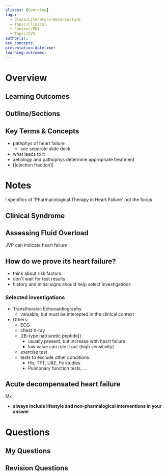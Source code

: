 ```yaml
---
aliases: [Overview]
tags:
  - Class/Literature-Note/Lecture
  - Topic/Clinical
  - Context/MD1
  - Topic/CVS
author(s): 
key_concepts: 
presentation-datetime: 
learning-outcomes:
---
```



# Overview
## Learning Outcomes

## Outline/Sections

## Key Terms & Concepts
- pathphys of heart failure
	- see separate slide deck
- what leads to it
- aetiology and pathophys determine appropriate treatment
- [[ejection fraction]]

# Notes
! specifics of 'Pharmacological Therapy in Heart Failure' not the focus

## Clinical Syndrome

## Assessing Fluid Overload
JVP can indicate heart failure


## How do we prove its heart failure?
- think about risk factors
- don't wait for test results
- history and initial signs should help select investigations
### Selected investigations
- Transthoracic Echocardiography
	- valuable, but must be interepted in the clinical context
- Others:
	- ECG
	- chest X-ray
	- [[B-type natriuretic peptide]]
		- usually present, but increase with heart failure
		- low value can rule it out (high sensitivity)
	- exercise test
	- tests to exclude other conditions:
		- Hb, TFT, U&E, Fe studies
		- Pulmonary function tests, ...
## Acute decompensated heart failure


Mx
- **always include lifestyle and non-pharmalogical interventions in your answer**
# Questions

## My Questions
## Revision Questions




